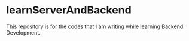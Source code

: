 # learnServerAndBackend
This repository is for the codes that I am writing while learning Backend Development.
